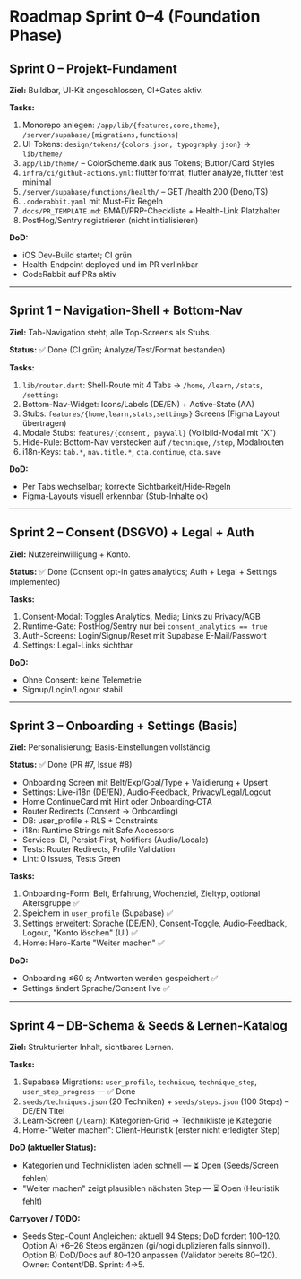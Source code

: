 # Roadmap Sprint 0–4 (Foundation Phase)

## Sprint 0 – Projekt-Fundament

**Ziel:** Buildbar, UI-Kit angeschlossen, CI+Gates aktiv.

**Tasks:**
1. Monorepo anlegen: `/app/lib/{features,core,theme}`, `/server/supabase/{migrations,functions}`
2. UI-Tokens: `design/tokens/{colors.json, typography.json}` → `lib/theme/`
3. `app/lib/theme/` – ColorScheme.dark aus Tokens; Button/Card Styles
4. `infra/ci/github-actions.yml`: flutter format, flutter analyze, flutter test minimal
5. `/server/supabase/functions/health/` – GET /health 200 (Deno/TS)
6. `.coderabbit.yaml` mit Must-Fix Regeln
7. `docs/PR_TEMPLATE.md`: BMAD/PRP-Checkliste + Health-Link Platzhalter
8. PostHog/Sentry registrieren (nicht initialisieren)

**DoD:**
- iOS Dev-Build startet; CI grün
- Health-Endpoint deployed und im PR verlinkbar
- CodeRabbit auf PRs aktiv

---

## Sprint 1 – Navigation-Shell + Bottom-Nav

**Ziel:** Tab-Navigation steht; alle Top-Screens als Stubs.

**Status:** ✅ Done (CI grün; Analyze/Test/Format bestanden)

**Tasks:**
1. `lib/router.dart`: Shell-Route mit 4 Tabs → `/home`, `/learn`, `/stats`, `/settings`
2. Bottom-Nav-Widget: Icons/Labels (DE/EN) + Active-State (AA)
3. Stubs: `features/{home,learn,stats,settings}` Screens (Figma Layout übertragen)
4. Modale Stubs: `features/{consent, paywall}` (Vollbild-Modal mit "X")
5. Hide-Rule: Bottom-Nav verstecken auf `/technique`, `/step`, Modalrouten
6. i18n-Keys: `tab.*`, `nav.title.*`, `cta.continue`, `cta.save`

**DoD:**
- Per Tabs wechselbar; korrekte Sichtbarkeit/Hide-Regeln
- Figma-Layouts visuell erkennbar (Stub-Inhalte ok)

---

## Sprint 2 – Consent (DSGVO) + Legal + Auth

**Ziel:** Nutzereinwilligung + Konto.

**Status:** ✅ Done (Consent opt-in gates analytics; Auth + Legal + Settings implemented)

**Tasks:**
1. Consent-Modal: Toggles Analytics, Media; Links zu Privacy/AGB
2. Runtime-Gate: PostHog/Sentry nur bei `consent_analytics == true`
3. Auth-Screens: Login/Signup/Reset mit Supabase E-Mail/Passwort
4. Settings: Legal-Links sichtbar

**DoD:**
- Ohne Consent: keine Telemetrie
- Signup/Login/Logout stabil

---

## Sprint 3 – Onboarding + Settings (Basis)

**Ziel:** Personalisierung; Basis-Einstellungen vollständig.

**Status:** ✅ Done (PR #7, Issue #8)
- Onboarding Screen mit Belt/Exp/Goal/Type + Validierung + Upsert
- Settings: Live-i18n (DE/EN), Audio‑Feedback, Privacy/Legal/Logout
- Home ContinueCard mit Hint oder Onboarding‑CTA
- Router Redirects (Consent → Onboarding)
- DB: user_profile + RLS + Constraints
- i18n: Runtime Strings mit Safe Accessors
- Services: DI, Persist‑First, Notifiers (Audio/Locale)
- Tests: Router Redirects, Profile Validation
- Lint: 0 Issues, Tests Green

**Tasks:**
1. Onboarding-Form: Belt, Erfahrung, Wochenziel, Zieltyp, optional Altersgruppe ✅
2. Speichern in `user_profile` (Supabase) ✅
3. Settings erweitert: Sprache (DE/EN), Consent-Toggle, Audio-Feedback, Logout, "Konto löschen" (UI) ✅
4. Home: Hero-Karte "Weiter machen" ✅

**DoD:**
- Onboarding ≤60 s; Antworten werden gespeichert ✅
- Settings ändert Sprache/Consent live ✅

---

## Sprint 4 – DB-Schema & Seeds & Lernen-Katalog

**Ziel:** Strukturierter Inhalt, sichtbares Lernen.

**Tasks:**
1. Supabase Migrations: `user_profile`, `technique`, `technique_step`, `user_step_progress` — ✅ Done
2. `seeds/techniques.json` (20 Techniken) + `seeds/steps.json` (100 Steps) – DE/EN Titel
3. Learn-Screen (`/learn`): Kategorien-Grid → Technikliste je Kategorie
4. Home-"Weiter machen": Client-Heuristik (erster nicht erledigter Step)

**DoD (aktueller Status):**
- Kategorien und Techniklisten laden schnell — ⏳ Open (Seeds/Screen fehlen)
- "Weiter machen" zeigt plausiblen nächsten Step — ⏳ Open (Heuristik fehlt)

**Carryover / TODO:**
- Seeds Step-Count Angleichen: aktuell 94 Steps; DoD fordert 100–120. Option A) +6–26 Steps ergänzen (gi/nogi duplizieren falls sinnvoll). Option B) DoD/Docs auf 80–120 anpassen (Validator bereits 80–120). Owner: Content/DB. Sprint: 4→5.

